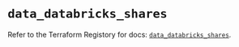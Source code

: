 # `data_databricks_shares`

Refer to the Terraform Registory for docs: [`data_databricks_shares`](https://registry.terraform.io/providers/databricks/databricks/1.20.0/docs/data-sources/shares).
